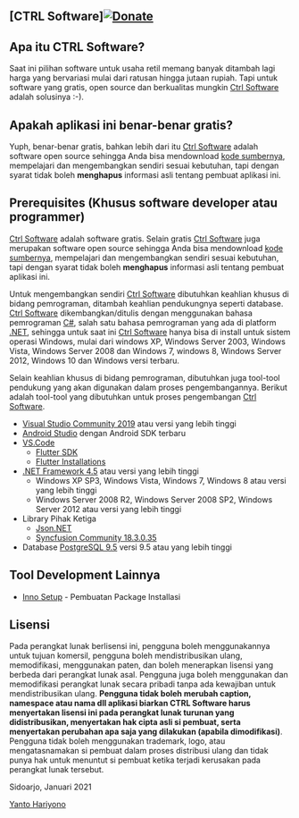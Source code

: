 [CTRL Software][![Donate](https://user-images.githubusercontent.com/3364498/93978382-1e1f7d00-fda6-11ea-9adc-8b9bc616dcd8.png)](https://github.com/CTrl-Soft/CTRLSoftware/wiki/Cara-Berkontribusi)
-------------------

Apa itu CTRL Software?
-------------------

Saat ini pilihan software untuk usaha retil memang banyak ditambah lagi harga yang bervariasi mulai dari ratusan hingga jutaan rupiah. Tapi untuk software yang gratis, open source dan berkualitas mungkin [Ctrl Software](https://github.com/CTrlSoftcomp/CTRLSoftware) adalah solusinya :-).

Apakah aplikasi ini benar-benar gratis?
---------------------------------------

Yuph, benar-benar gratis, bahkan lebih dari itu [Ctrl Software](https://github.com/CTrlSoftcomp/CTRLSoftware) adalah software open source sehingga Anda bisa mendownload [kode sumbernya](https://github.com/CTrlSoftcomp/CTRLSoftware/), mempelajari dan mengembangkan sendiri sesuai kebutuhan, tapi dengan syarat tidak boleh **menghapus** informasi asli tentang pembuat aplikasi ini. 

Prerequisites (Khusus software developer atau programmer)
---------------------------------------------------------
[Ctrl Software](https://github.com/CTrlSoftcomp/CTRLSoftware) adalah software gratis. Selain gratis [Ctrl Software](https://github.com/CTrlSoftcomp/CTRLSoftware) juga merupakan software open source sehingga Anda bisa mendownload [kode sumbernya](https://github.com/CTrlSoftcomp/CTRLSoftware/), mempelajari dan mengembangkan sendiri sesuai kebutuhan, tapi dengan syarat tidak boleh **menghapus** informasi asli tentang pembuat aplikasi ini.

Untuk mengembangkan sendiri [Ctrl Software](https://github.com/CTrlSoftcomp/CTRLSoftware) dibutuhkan keahlian khusus di bidang pemrograman, ditambah keahlian pendukungnya seperti database. [Ctrl Software](https://github.com/CTrlSoftcomp/CTRLSoftware) dikembangkan/ditulis dengan menggunakan bahasa pemrograman [C#](https://en.wikipedia.org/wiki/C_Sharp_(programming_language)), salah satu bahasa pemrograman yang ada di platform [.NET](https://en.wikipedia.org/wiki/.NET_Framework), sehingga untuk saat ini [Ctrl Software](https://github.com/CTrlSoftcomp/CTRLSoftware) hanya bisa di install untuk sistem operasi Windows, mulai dari windows XP, Windows Server 2003, Windows Vista, Windows Server 2008 dan Windows 7, windows 8, Windows Server 2012, Windows 10 dan Windows versi terbaru.

Selain keahlian khusus di bidang pemrograman, dibutuhkan juga tool-tool pendukung yang akan digunakan dalam proses pengembangannya. Berikut adalah tool-tool yang dibutuhkan untuk proses pengembangan [Ctrl Software](https://github.com/CTrlSoftcomp/CTRLSoftware).

* [Visual Studio Community 2019](https://docs.microsoft.com/en-us/visualstudio/releases/2019/release-notes) atau versi yang lebih tinggi
* [Android Studio](https://developer.android.com/studio) dengan Android SDK terbaru
* [VS.Code](https://code.visualstudio.com)
    * [Flutter SDK](https://flutter.dev/docs/get-started/install)
    * [Flutter Installations](https://flutter.dev/docs/development/tools/vs-code)
* [.NET Framework 4.5](https://www.microsoft.com/en-us/download/details.aspx?id=30653) atau versi yang lebih tinggi
    * Windows XP SP3, Windows Vista, Windows 7, Windows 8 atau versi yang lebih tinggi
    * Windows Server 2008 R2, Windows Server 2008 SP2, Windows Server 2012 atau versi yang lebih tinggi
* Library Pihak Ketiga
    * [Json.NET](http://www.nuget.org/packages/Newtonsoft.Json/9.0.1)	    	
    * [Syncfusion Community 18.3.0.35](https://www.syncfusion.com/account/downloads/studio/licensed/18_3_0_35)
* Database [PostgreSQL 9.5](https://www.postgresql.org/docs/9.5/index.html) versi 9.5 atau yang lebih tinggi

Tool Development Lainnya
-----------------------------------------------
* [Inno Setup](https://jrsoftware.org/isdl.php) - Pembuatan Package Installasi

Lisensi
-----------------------------------------------

Pada perangkat lunak berlisensi ini, pengguna boleh menggunakannya untuk tujuan komersil, pengguna boleh mendistribusikan ulang, memodifikasi, menggunakan paten, dan boleh menerapkan lisensi yang berbeda dari perangkat lunak asal. Pengguna juga boleh menggunakan dan memodifikasi perangkat lunak secara pribadi tanpa ada kewajiban untuk mendistribusikan ulang. **Pengguna tidak boleh merubah caption, namespace atau nama dll aplikasi biarkan CTRL Software harus menyertakan lisensi ini pada perangkat lunak turunan yang didistribusikan, menyertakan hak cipta asli si pembuat, serta menyertakan perubahan apa saja yang dilakukan (apabila dimodifikasi)**. Pengguna tidak boleh menggunakan trademark, logo, atau mengatasnamakan si pembuat dalam proses distribusi ulang dan tidak punya hak untuk menuntut si pembuat ketika terjadi kerusakan pada perangkat lunak tersebut.

Sidoarjo, Januari 2021


[Yanto Hariyono](https://www.facebook.com/YantoHariyono)
